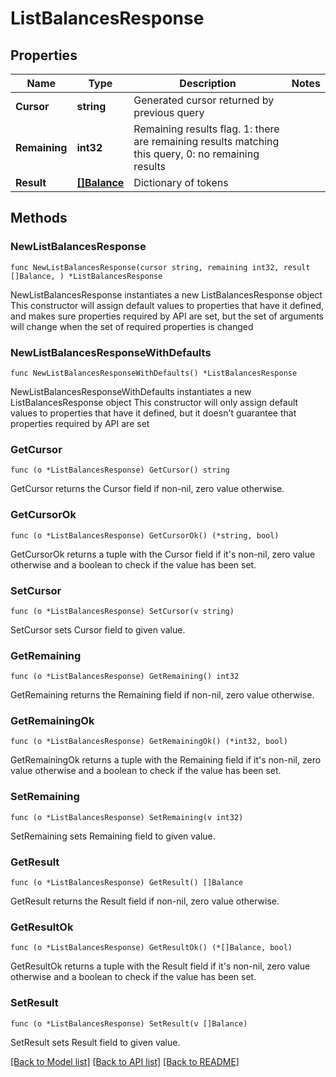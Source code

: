 # ListBalancesResponse

## Properties

Name | Type | Description | Notes
------------ | ------------- | ------------- | -------------
**Cursor** | **string** | Generated cursor returned by previous query | 
**Remaining** | **int32** | Remaining results flag. 1: there are remaining results matching this query, 0: no remaining results | 
**Result** | [**[]Balance**](Balance.md) | Dictionary of tokens | 

## Methods

### NewListBalancesResponse

`func NewListBalancesResponse(cursor string, remaining int32, result []Balance, ) *ListBalancesResponse`

NewListBalancesResponse instantiates a new ListBalancesResponse object
This constructor will assign default values to properties that have it defined,
and makes sure properties required by API are set, but the set of arguments
will change when the set of required properties is changed

### NewListBalancesResponseWithDefaults

`func NewListBalancesResponseWithDefaults() *ListBalancesResponse`

NewListBalancesResponseWithDefaults instantiates a new ListBalancesResponse object
This constructor will only assign default values to properties that have it defined,
but it doesn't guarantee that properties required by API are set

### GetCursor

`func (o *ListBalancesResponse) GetCursor() string`

GetCursor returns the Cursor field if non-nil, zero value otherwise.

### GetCursorOk

`func (o *ListBalancesResponse) GetCursorOk() (*string, bool)`

GetCursorOk returns a tuple with the Cursor field if it's non-nil, zero value otherwise
and a boolean to check if the value has been set.

### SetCursor

`func (o *ListBalancesResponse) SetCursor(v string)`

SetCursor sets Cursor field to given value.


### GetRemaining

`func (o *ListBalancesResponse) GetRemaining() int32`

GetRemaining returns the Remaining field if non-nil, zero value otherwise.

### GetRemainingOk

`func (o *ListBalancesResponse) GetRemainingOk() (*int32, bool)`

GetRemainingOk returns a tuple with the Remaining field if it's non-nil, zero value otherwise
and a boolean to check if the value has been set.

### SetRemaining

`func (o *ListBalancesResponse) SetRemaining(v int32)`

SetRemaining sets Remaining field to given value.


### GetResult

`func (o *ListBalancesResponse) GetResult() []Balance`

GetResult returns the Result field if non-nil, zero value otherwise.

### GetResultOk

`func (o *ListBalancesResponse) GetResultOk() (*[]Balance, bool)`

GetResultOk returns a tuple with the Result field if it's non-nil, zero value otherwise
and a boolean to check if the value has been set.

### SetResult

`func (o *ListBalancesResponse) SetResult(v []Balance)`

SetResult sets Result field to given value.



[[Back to Model list]](../README.md#documentation-for-models) [[Back to API list]](../README.md#documentation-for-api-endpoints) [[Back to README]](../README.md)


